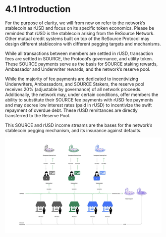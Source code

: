 # 4.1 Introduction

For the purpose of clarity, we will from now on refer to the network’s stablecoin as rUSD and focus on its specific token economics. Please be reminded that rUSD is the stablecoin arising from the ReSource Network. Other mutual credit systems built on top of the ReSource Protocol may design different stablecoins with different pegging targets and mechanisms.

While all transactions between members are settled in rUSD, transaction fees are settled in SOURCE, the Protocol’s governance, and utility token. These SOURCE payments serve as the basis for SOURCE staking rewards, Ambassador and Underwriter rewards, and the network’s reserve pool.

While the majority of fee payments are dedicated to incentivizing Underwriters, Ambassadors, and SOURCE Stakers, the reserve pool receives 20% (adjustable by governance) of all network proceeds. Additionally, the network may, under certain conditions, offer members the ability to substitute their SOURCE fee payments with rUSD fee payments and may decree low interest rates (paid in rUSD) to incentivize the swift repayment of overdue debt. These rUSD remittances are directly transferred to the Reserve Pool.

This SOURCE and rUSD income streams are the bases for the network’s stablecoin pegging mechanism, and its insurance against defaults.

![](<../.gitbook/assets/image (9) (1) (1).png>)
